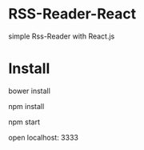 # RSS-Reader-React

simple Rss-Reader with React.js

# Install
bower install

npm install

npm start

open localhost: 3333


